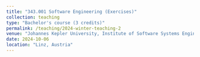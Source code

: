 ```yaml
---
title: "343.001	Software Engineering (Exercises)"
collection: teaching
type: "Bachelor's course (3 credits)"
permalink: /teaching/2024-winter-teaching-2
venue: "Johannes Kepler University, Institute of Software Systems Engineering"
date: 2024-10-06
location: "Linz, Austria"
---
```


